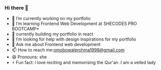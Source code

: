 ### Hi there 👋




 - 🔭 I’m currently working on my portfolio
 - 🌱 I’m learning Frontend Web Development at SHECODES PRO BOOTCAMP*
 - 👯 currently building my portfolio in react
 - 🤔 I’m looking for help with design inspirations for my portfolio
 - 💬 Ask me about Frontend web development
 - 📫 How to reach me:omobowalerohma1998@gmail.com
 - 😄 Pronouns: she
 - ⚡ Fun fact: i love reciting and memorising the Qur'an .I am a veiled lady

